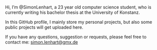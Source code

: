 Hi, I’m @SimonLenhart, a 23 year old computer science student, who is currently writing his bachelor thesis at the University of Konstanz. 

In this GitHub profile, I mainly store my personal projects, but also some public projects will get uploaded here. 

If you have any questions, suggestion or requests, please feel free to contact me: simon.lenhart@gmx.de

